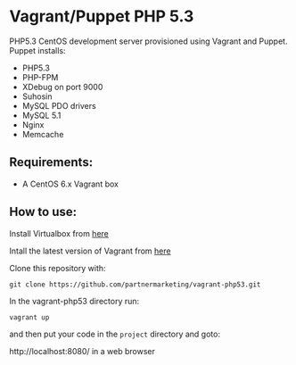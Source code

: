 Vagrant/Puppet PHP 5.3
======================

PHP5.3 CentOS development server provisioned using Vagrant and Puppet. Puppet installs:

* PHP5.3 
 * PHP-FPM
 * XDebug on port 9000
 * Suhosin
 * MySQL PDO drivers
* MySQL 5.1
* Nginx
* Memcache

Requirements:
-------------

* A CentOS 6.x Vagrant box

How to use:
-----------

Install Virtualbox from [here](http://www.virtualbox.org/wiki/Downloads)

Intall the latest version of Vagrant from [here](http://downloads.vagrantup.com/)

Clone this repository with:

```shell
git clone https://github.com/partnermarketing/vagrant-php53.git
```

In the vagrant-php53 directory run:

```shell
vagrant up
```

and then put your code in the ```project``` directory and goto:

http://localhost:8080/ in a web browser
